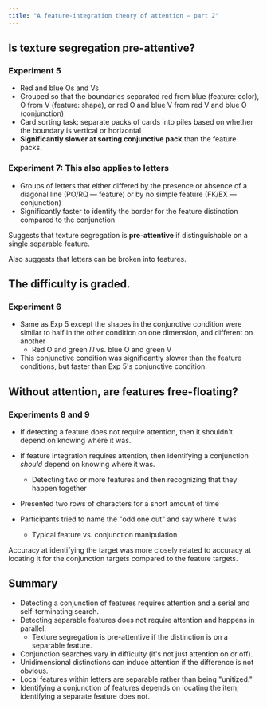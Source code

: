 ```yaml
---
title: "A feature-integration theory of attention — part 2"
---
```


## Is texture segregation pre-attentive?

### Experiment 5

* Red and blue Os and Vs
* Grouped so that the boundaries separated red from blue (feature: color),
  O from V (feature: shape), or red O and blue V from red V and blue O (conjunction)
* Card sorting task: separate packs of cards into piles based on whether the
  boundary is vertical or horizontal
* **Significantly slower at sorting conjunctive pack** than the feature packs.

### Experiment 7: This also applies to letters

* Groups of letters that either differed by the presence or absence of a diagonal
line (PO/RQ — feature) or by no simple feature (FK/EX — conjunction)
* Significantly faster to identify the border for the feature distinction compared
to the conjunction

Suggests that texture segregation is **pre-attentive** if distinguishable on a
single separable feature.

Also suggests that letters can be broken into features.

## The difficulty is graded.

### Experiment 6

* Same as Exp 5 except the shapes in the conjunctive condition were similar to
  half in the other condition on one dimension, and different on another
    * Red O and green $\Pi$ vs. blue O and green V
* This conjunctive condition was significantly slower than the feature conditions,
  but faster than Exp 5's conjunctive condition.

## Without attention, are features free-floating?

### Experiments 8 and 9

* If detecting a feature does not require attention, then it shouldn't depend on
knowing where it was.
* If feature integration requires attention, then identifying a conjunction *should*
depend on knowing where it was.
    * Detecting two or more features and then recognizing that they happen together

* Presented two rows of characters for a short amount of time
* Participants tried to name the "odd one out" and say where it was
    * Typical feature vs. conjunction manipulation

Accuracy at identifying the target was more closely related to accuracy at
locating it for the conjunction targets compared to the feature targets.

## Summary

* Detecting a conjunction of features requires attention and a serial and self-terminating search.
* Detecting separable features does not require attention and happens in parallel.
    * Texture segregation is pre-attentive if the distinction is on a separable feature.
* Conjunction searches vary in difficulty (it's not just attention on or off).
* Unidimensional distinctions can induce attention if the difference is not obvious.
* Local features within letters are separable rather than being "unitized."
* Identifying a conjunction of features depends on locating the item; identifying
    a separate feature does not.
